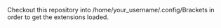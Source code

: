 Checkout this repository into /home/your_username/.config/Brackets in order to get the extensions loaded.